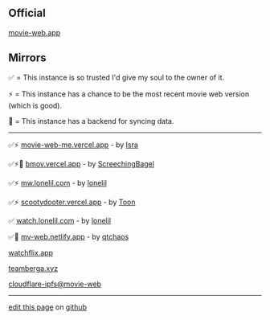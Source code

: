 ## Official

[movie-web.app](https://movie-web.app)

## Mirrors

✅ = This instance is so trusted I'd give my soul to the owner of it.

⚡️ = This instance has a chance to be the most recent movie web version (which is good).

💾 = This instance has a backend for syncing data.

---

✅⚡ [movie-web-me.vercel.app](https://movie-web-me.vercel.app) - by [Isra](https://github.com/zisra)

✅⚡💾 [bmov.vercel.app](https://bmov.vercel.app) - by [ScreechingBagel](https://github.com/TheScreechingBagel)

✅⚡️ [mw.lonelil.com](https://mw.lonelil.com) - by [lonelil](https://github.com/lonelil)

✅⚡ [scootydooter.vercel.app](https://scootydooter.vercel.app) - by [Toon](https://github.com/Toon-arch)

✅ [watch.lonelil.com](https://watch.lonelil.com) - by [lonelil](https://github.com/lonelil)

✅💾 [mv-web.netlify.app](https://mv-web.netlify.app) - by [qtchaos](https://github.com/qtchaos)

[watchflix.app](https://watchflix.app)

[teamberga.xyz](https://teamberga.xyz)

[cloudflare-ipfs@movie-web](https://cloudflare-ipfs.com/ipfs/QmW7Msvg6riog7oaUC3hk9sGTQUDrsfb8aPdpBHJLKrKhc)

---

[edit this page](https://github.com/erynith/movie-web-instances/edit/main/README.md) on [github](https://github.com/erynith/movie-web-instances)
